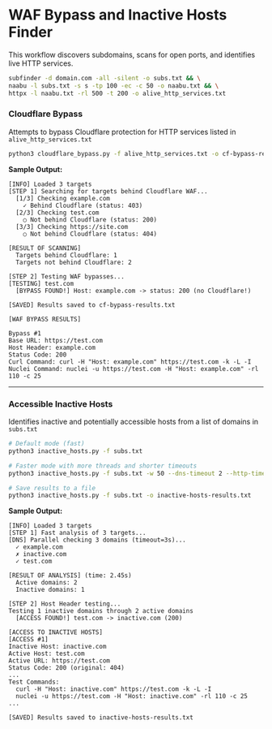 # WAF Bypass and Inactive Hosts Finder

This workflow discovers subdomains, scans for open ports, and identifies live HTTP services.
```bash
subfinder -d domain.com -all -silent -o subs.txt && \
naabu -l subs.txt -s s -tp 100 -ec -c 50 -o naabu.txt && \
httpx -l naabu.txt -rl 500 -t 200 -o alive_http_services.txt
```
### Cloudflare Bypass

Attempts to bypass Cloudflare protection for HTTP services listed in `alive_http_services.txt`
```bash
python3 cloudflare_bypass.py -f alive_http_services.txt -o cf-bypass-results.txt
```
**Sample Output:**
```
[INFO] Loaded 3 targets
[STEP 1] Searching for targets behind Cloudflare WAF...
  [1/3] Checking example.com
    ✓ Behind Cloudflare (status: 403)
  [2/3] Checking test.com
    ○ Not behind Cloudflare (status: 200)
  [3/3] Checking https://site.com
    ○ Not behind Cloudflare (status: 404)

[RESULT OF SCANNING]
  Targets behind Cloudflare: 1
  Targets not behind Cloudflare: 2

[STEP 2] Testing WAF bypasses...
[TESTING] test.com
  [BYPASS FOUND!] Host: example.com -> status: 200 (no Cloudflare!)

[SAVED] Results saved to cf-bypass-results.txt

[WAF BYPASS RESULTS]

Bypass #1
Base URL: https://test.com
Host Header: example.com
Status Code: 200
Curl Command: curl -H "Host: example.com" https://test.com -k -L -I
Nuclei Command: nuclei -u https://test.com -H "Host: example.com" -rl 110 -c 25 
```
---

### Accessible Inactive Hosts

Identifies inactive and potentially accessible hosts from a list of domains in `subs.txt`
```bash
# Default mode (fast)
python3 inactive_hosts.py -f subs.txt

# Faster mode with more threads and shorter timeouts
python3 inactive_hosts.py -f subs.txt -w 50 --dns-timeout 2 --http-timeout 3

# Save results to a file
python3 inactive_hosts.py -f subs.txt -o inactive-hosts-results.txt
```
**Sample Output:**
```
[INFO] Loaded 3 targets
[STEP 1] Fast analysis of 3 targets...
[DNS] Parallel checking 3 domains (timeout=3s)...
  ✓ example.com
  ✗ inactive.com
  ✓ test.com

[RESULT OF ANALYSIS] (time: 2.45s)
  Active domains: 2
  Inactive domains: 1

[STEP 2] Host Header testing...
Testing 1 inactive domains through 2 active domains
  [ACCESS FOUND!] test.com -> inactive.com (200)

[ACCESS TO INACTIVE HOSTS]
[ACCESS #1]
Inactive Host: inactive.com
Active Host: test.com
Active URL: https://test.com
Status Code: 200 (original: 404)
...
Test Commands:
  curl -H "Host: inactive.com" https://test.com -k -L -I
  nuclei -u https://test.com -H "Host: inactive.com" -rl 110 -c 25
...

[SAVED] Results saved to inactive-hosts-results.txt
```
